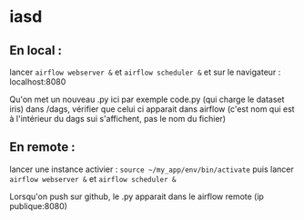 # iasd

## En local :
lancer `airflow webserver &` et `airflow scheduler &`
et sur le navigateur : localhost:8080

Qu'on met un nouveau .py ici par exemple code.py (qui charge le dataset iris) dans /dags, vérifier que celui ci apparait dans airflow (c'est nom qui est à l'intérieur du dags sui s'affichent, pas le nom du fichier)

## En remote :
lancer une instance
activier : `source ~/my_app/env/bin/activate`
puis lancer `airflow webserver &` et `airflow scheduler &`

Lorsqu'on push sur github, le .py apparait dans le airflow remote (ip publique:8080)
